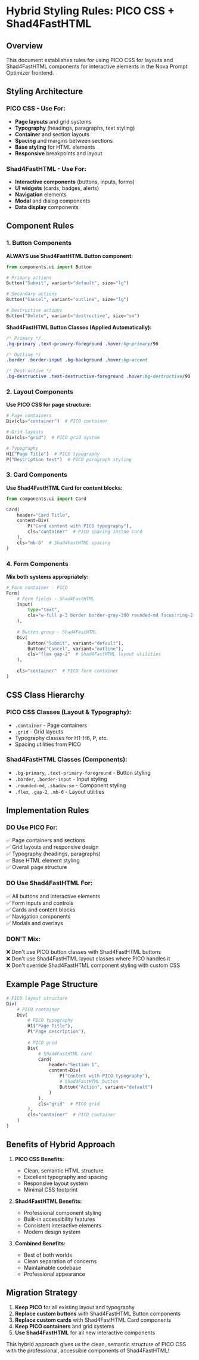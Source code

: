 # Hybrid Styling Rules: PICO CSS + Shad4FastHTML

## Overview
This document establishes rules for using PICO CSS for layouts and Shad4FastHTML components for interactive elements in the Nova Prompt Optimizer frontend.

## Styling Architecture

### PICO CSS - Use For:
- **Page layouts** and grid systems
- **Typography** (headings, paragraphs, text styling)
- **Container** and section layouts
- **Spacing** and margins between sections
- **Base styling** for HTML elements
- **Responsive** breakpoints and layout

### Shad4FastHTML - Use For:
- **Interactive components** (buttons, inputs, forms)
- **UI widgets** (cards, badges, alerts)
- **Navigation** elements
- **Modal** and dialog components
- **Data display** components

## Component Rules

### 1. Button Components
**ALWAYS use Shad4FastHTML Button component:**

```python
from components.ui import Button

# Primary actions
Button("Submit", variant="default", size="lg")

# Secondary actions  
Button("Cancel", variant="outline", size="lg")

# Destructive actions
Button("Delete", variant="destructive", size="sm")
```

**Shad4FastHTML Button Classes (Applied Automatically):**
```css
/* Primary */
.bg-primary .text-primary-foreground .hover:bg-primary/90

/* Outline */
.border .border-input .bg-background .hover:bg-accent

/* Destructive */
.bg-destructive .text-destructive-foreground .hover:bg-destructive/90
```

### 2. Layout Components
**Use PICO CSS for page structure:**

```python
# Page containers
Div(cls="container")  # PICO container

# Grid layouts
Div(cls="grid")  # PICO grid system

# Typography
H1("Page Title")  # PICO typography
P("Description text")  # PICO paragraph styling
```

### 3. Card Components
**Use Shad4FastHTML Card for content blocks:**

```python
from components.ui import Card

Card(
    header="Card Title",
    content=Div(
        P("Card content with PICO typography"),
        cls="container"  # PICO spacing inside card
    ),
    cls="mb-6"  # Shad4FastHTML spacing
)
```

### 4. Form Components
**Mix both systems appropriately:**

```python
# Form container - PICO
Form(
    # Form fields - Shad4FastHTML
    Input(
        type="text",
        cls="w-full p-3 border border-gray-300 rounded-md focus:ring-2 focus:ring-black"
    ),
    
    # Button group - Shad4FastHTML
    Div(
        Button("Submit", variant="default"),
        Button("Cancel", variant="outline"),
        cls="flex gap-2"  # Shad4FastHTML layout utilities
    ),
    
    cls="container"  # PICO form container
)
```

## CSS Class Hierarchy

### PICO CSS Classes (Layout & Typography):
- `.container` - Page containers
- `.grid` - Grid layouts
- Typography classes for H1-H6, P, etc.
- Spacing utilities from PICO

### Shad4FastHTML Classes (Components):
- `.bg-primary`, `.text-primary-foreground` - Button styling
- `.border`, `.border-input` - Input styling
- `.rounded-md`, `.shadow-sm` - Component styling
- `.flex`, `.gap-2`, `.mb-6` - Layout utilities

## Implementation Rules

### DO Use PICO For:
✅ Page containers and sections  
✅ Grid layouts and responsive design  
✅ Typography (headings, paragraphs)  
✅ Base HTML element styling  
✅ Overall page structure  

### DO Use Shad4FastHTML For:
✅ All buttons and interactive elements  
✅ Form inputs and controls  
✅ Cards and content blocks  
✅ Navigation components  
✅ Modals and overlays  

### DON'T Mix:
❌ Don't use PICO button classes with Shad4FastHTML buttons  
❌ Don't use Shad4FastHTML layout classes where PICO handles it  
❌ Don't override Shad4FastHTML component styling with custom CSS  

## Example Page Structure

```python
# PICO layout structure
Div(
    # PICO container
    Div(
        # PICO typography
        H1("Page Title"),
        P("Page description"),
        
        # PICO grid
        Div(
            # Shad4FastHTML card
            Card(
                header="Section 1",
                content=Div(
                    P("Content with PICO typography"),
                    # Shad4FastHTML button
                    Button("Action", variant="default")
                )
            ),
            cls="grid"  # PICO grid
        ),
        cls="container"  # PICO container
    )
)
```

## Benefits of Hybrid Approach

1. **PICO CSS Benefits:**
   - Clean, semantic HTML structure
   - Excellent typography and spacing
   - Responsive layout system
   - Minimal CSS footprint

2. **Shad4FastHTML Benefits:**
   - Professional component styling
   - Built-in accessibility features
   - Consistent interactive elements
   - Modern design system

3. **Combined Benefits:**
   - Best of both worlds
   - Clean separation of concerns
   - Maintainable codebase
   - Professional appearance

## Migration Strategy

1. **Keep PICO** for all existing layout and typography
2. **Replace custom buttons** with Shad4FastHTML Button components
3. **Replace custom cards** with Shad4FastHTML Card components
4. **Keep PICO containers** and grid systems
5. **Use Shad4FastHTML** for all new interactive components

This hybrid approach gives us the clean, semantic structure of PICO CSS with the professional, accessible components of Shad4FastHTML!

